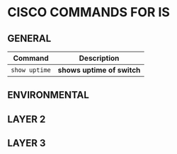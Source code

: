 # CISCO COMMANDS FOR IS

## GENERAL

| Command | Description |
| ------- | ----------- |
| `show uptime` | **shows uptime of switch** |


## ENVIRONMENTAL


## LAYER 2



## LAYER 3
